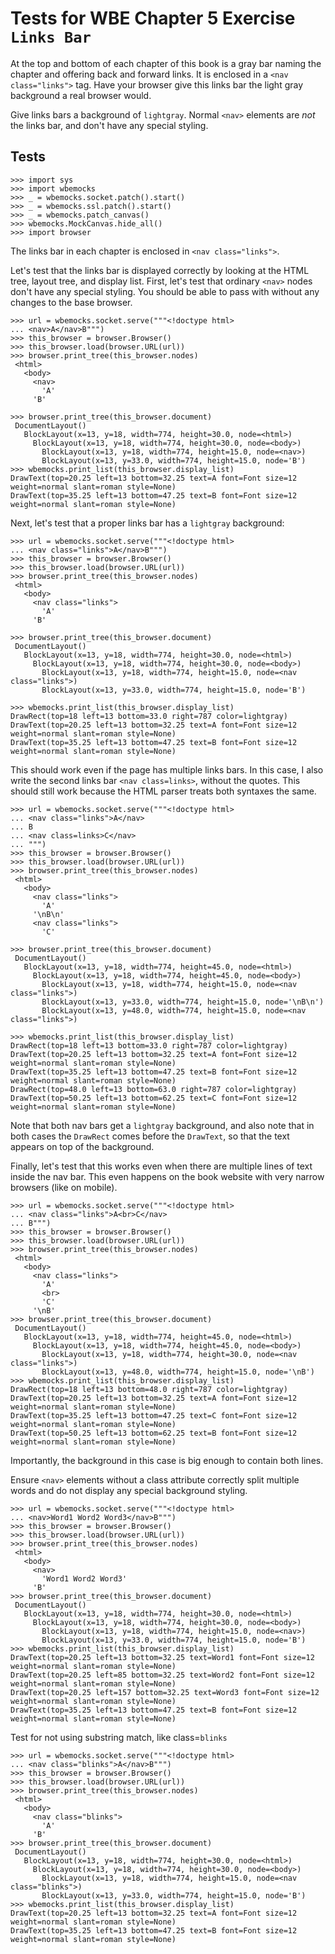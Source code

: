 Tests for WBE Chapter 5 Exercise `Links Bar`
============================================

At the top and bottom of each chapter of this book is a gray bar
naming the chapter and offering back and forward links. It is enclosed
in a `<nav class="links">` tag. Have your browser give this links bar
the light gray background a real browser would.

Give links bars a background of `lightgray`. Normal `<nav>` elements
are *not* the links bar, and don't have any special styling.

Tests
-----

    >>> import sys
    >>> import wbemocks
    >>> _ = wbemocks.socket.patch().start()
    >>> _ = wbemocks.ssl.patch().start()
    >>> _ = wbemocks.patch_canvas()
    >>> wbemocks.MockCanvas.hide_all()
    >>> import browser

The links bar in each chapter is enclosed in `<nav class="links">`.

Let's test that the links bar is displayed correctly by looking at the
HTML tree, layout tree, and display list. First, let's test that
ordinary `<nav>` nodes don't have any special styling. You should be
able to pass with without any changes to the base browser.

    >>> url = wbemocks.socket.serve("""<!doctype html>
    ... <nav>A</nav>B""")
    >>> this_browser = browser.Browser()
    >>> this_browser.load(browser.URL(url))
    >>> browser.print_tree(this_browser.nodes)
     <html>
       <body>
         <nav>
           'A'
         'B'

    >>> browser.print_tree(this_browser.document)
     DocumentLayout()
       BlockLayout(x=13, y=18, width=774, height=30.0, node=<html>)
         BlockLayout(x=13, y=18, width=774, height=30.0, node=<body>)
           BlockLayout(x=13, y=18, width=774, height=15.0, node=<nav>)
           BlockLayout(x=13, y=33.0, width=774, height=15.0, node='B')
    >>> wbemocks.print_list(this_browser.display_list)
    DrawText(top=20.25 left=13 bottom=32.25 text=A font=Font size=12 weight=normal slant=roman style=None)
    DrawText(top=35.25 left=13 bottom=47.25 text=B font=Font size=12 weight=normal slant=roman style=None)

Next, let's test that a proper links bar has a `lightgray` background:

    >>> url = wbemocks.socket.serve("""<!doctype html>
    ... <nav class="links">A</nav>B""")
    >>> this_browser = browser.Browser()
    >>> this_browser.load(browser.URL(url))
    >>> browser.print_tree(this_browser.nodes)
     <html>
       <body>
         <nav class="links">
           'A'
         'B'

    >>> browser.print_tree(this_browser.document)
     DocumentLayout()
       BlockLayout(x=13, y=18, width=774, height=30.0, node=<html>)
         BlockLayout(x=13, y=18, width=774, height=30.0, node=<body>)
           BlockLayout(x=13, y=18, width=774, height=15.0, node=<nav class="links">)
           BlockLayout(x=13, y=33.0, width=774, height=15.0, node='B')

    >>> wbemocks.print_list(this_browser.display_list)
    DrawRect(top=18 left=13 bottom=33.0 right=787 color=lightgray)
    DrawText(top=20.25 left=13 bottom=32.25 text=A font=Font size=12 weight=normal slant=roman style=None)
    DrawText(top=35.25 left=13 bottom=47.25 text=B font=Font size=12 weight=normal slant=roman style=None)

This should work even if the page has multiple links bars. In this
case, I also write the second links bar `<nav class=links>`, without
the quotes. This should still work because the HTML parser treats both
syntaxes the same.

    >>> url = wbemocks.socket.serve("""<!doctype html>
    ... <nav class="links">A</nav>
    ... B
    ... <nav class=links>C</nav>
    ... """)
    >>> this_browser = browser.Browser()
    >>> this_browser.load(browser.URL(url))
    >>> browser.print_tree(this_browser.nodes)
     <html>
       <body>
         <nav class="links">
           'A'
         '\nB\n'
         <nav class="links">
           'C'

    >>> browser.print_tree(this_browser.document)
     DocumentLayout()
       BlockLayout(x=13, y=18, width=774, height=45.0, node=<html>)
         BlockLayout(x=13, y=18, width=774, height=45.0, node=<body>)
           BlockLayout(x=13, y=18, width=774, height=15.0, node=<nav class="links">)
           BlockLayout(x=13, y=33.0, width=774, height=15.0, node='\nB\n')
           BlockLayout(x=13, y=48.0, width=774, height=15.0, node=<nav class="links">)

    >>> wbemocks.print_list(this_browser.display_list)
    DrawRect(top=18 left=13 bottom=33.0 right=787 color=lightgray)
    DrawText(top=20.25 left=13 bottom=32.25 text=A font=Font size=12 weight=normal slant=roman style=None)
    DrawText(top=35.25 left=13 bottom=47.25 text=B font=Font size=12 weight=normal slant=roman style=None)
    DrawRect(top=48.0 left=13 bottom=63.0 right=787 color=lightgray)
    DrawText(top=50.25 left=13 bottom=62.25 text=C font=Font size=12 weight=normal slant=roman style=None)

Note that both nav bars get a `lightgray` background, and also note
that in both cases the `DrawRect` comes before the `DrawText`, so that
the text appears on top of the background.

Finally, let's test that this works even when there are multiple lines
of text inside the nav bar. This even happens on the book website with
very narrow browsers (like on mobile).

    >>> url = wbemocks.socket.serve("""<!doctype html>
    ... <nav class="links">A<br>C</nav>
    ... B""")
    >>> this_browser = browser.Browser()
    >>> this_browser.load(browser.URL(url))
    >>> browser.print_tree(this_browser.nodes)
     <html>
       <body>
         <nav class="links">
           'A'
           <br>
           'C'
         '\nB'
    >>> browser.print_tree(this_browser.document)
     DocumentLayout()
       BlockLayout(x=13, y=18, width=774, height=45.0, node=<html>)
         BlockLayout(x=13, y=18, width=774, height=45.0, node=<body>)
           BlockLayout(x=13, y=18, width=774, height=30.0, node=<nav class="links">)
           BlockLayout(x=13, y=48.0, width=774, height=15.0, node='\nB')
    >>> wbemocks.print_list(this_browser.display_list)
    DrawRect(top=18 left=13 bottom=48.0 right=787 color=lightgray)
    DrawText(top=20.25 left=13 bottom=32.25 text=A font=Font size=12 weight=normal slant=roman style=None)
    DrawText(top=35.25 left=13 bottom=47.25 text=C font=Font size=12 weight=normal slant=roman style=None)
    DrawText(top=50.25 left=13 bottom=62.25 text=B font=Font size=12 weight=normal slant=roman style=None)
     
Importantly, the background in this case is big enough to contain both lines.

Ensure `<nav>` elements without a class attribute correctly split multiple words and do not display any special background styling.

    >>> url = wbemocks.socket.serve("""<!doctype html>
    ... <nav>Word1 Word2 Word3</nav>B""")
    >>> this_browser = browser.Browser()
    >>> this_browser.load(browser.URL(url))
    >>> browser.print_tree(this_browser.nodes)
     <html>
       <body>
         <nav>
           'Word1 Word2 Word3'
         'B'
    >>> browser.print_tree(this_browser.document)
     DocumentLayout()
       BlockLayout(x=13, y=18, width=774, height=30.0, node=<html>)
         BlockLayout(x=13, y=18, width=774, height=30.0, node=<body>)
           BlockLayout(x=13, y=18, width=774, height=15.0, node=<nav>)
           BlockLayout(x=13, y=33.0, width=774, height=15.0, node='B')
    >>> wbemocks.print_list(this_browser.display_list)
    DrawText(top=20.25 left=13 bottom=32.25 text=Word1 font=Font size=12 weight=normal slant=roman style=None)
    DrawText(top=20.25 left=85 bottom=32.25 text=Word2 font=Font size=12 weight=normal slant=roman style=None)
    DrawText(top=20.25 left=157 bottom=32.25 text=Word3 font=Font size=12 weight=normal slant=roman style=None)
    DrawText(top=35.25 left=13 bottom=47.25 text=B font=Font size=12 weight=normal slant=roman style=None)


Test for not using substring match, like class=`blinks`

    >>> url = wbemocks.socket.serve("""<!doctype html>
    ... <nav class="blinks">A</nav>B""")
    >>> this_browser = browser.Browser()
    >>> this_browser.load(browser.URL(url))
    >>> browser.print_tree(this_browser.nodes)
     <html>
       <body>
         <nav class="blinks">
           'A'
         'B'
    >>> browser.print_tree(this_browser.document)
     DocumentLayout()
       BlockLayout(x=13, y=18, width=774, height=30.0, node=<html>)
         BlockLayout(x=13, y=18, width=774, height=30.0, node=<body>)
           BlockLayout(x=13, y=18, width=774, height=15.0, node=<nav class="blinks">)
           BlockLayout(x=13, y=33.0, width=774, height=15.0, node='B')
    >>> wbemocks.print_list(this_browser.display_list)
    DrawText(top=20.25 left=13 bottom=32.25 text=A font=Font size=12 weight=normal slant=roman style=None)
    DrawText(top=35.25 left=13 bottom=47.25 text=B font=Font size=12 weight=normal slant=roman style=None)
